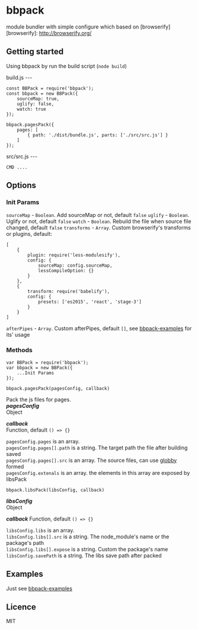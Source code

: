 # bbpack
module bundler with simple configure which based on [browserify]
[browserify]: http://browserify.org/   

## Getting started  

Using bbpack by run the build script (`node build`)

build.js ---

```
const BBPack = require('bbpack');
const bbpack = new BBPack({
	sourceMap: true,
	uglify: false,
	watch: true
});

bbpack.pagesPack({
	pages: [
		{ path: './dist/bundle.js', parts: ['./src/src.js'] }
	]
});
```

src/src.js ---
```
CMD ....
```

## Options  

### Init Params
`sourceMap` - `Boolean`. Add sourceMap or not, default `false`
`uglify` - `Boolean`. Uglify or not, default `false`
`watch` - `Boolean`. Rebuild the file when source file changed, default `false`
`transforms` - `Array`. Custom browserify's transforms or plugins, default:
```
[
	{
	    plugin: require('less-modulesify'),
	    config: {
	        sourceMap: config.sourceMap,
	        lessCompileOption: {}
	    }
	},
	{
	    transform: require('babelify'),
	    config: {
	        presets: ['es2015', 'react', 'stage-3']
	    }
	}
]
```
`afterPipes` - `Array`. Custom afterPipes, default `[]`, see [bbpack-examples](https://github.com/wujohns/bbpack-examples) for its' usage

### Methods
```
var BBPack = require('bbpack');
var bbpack = new BBPack({
	...Init Params
});
```

```
bbpack.pagesPack(pagesConfig, callback)
```
Pack the js files for pages.  
***pagesConfig***  
Object

***callback***  
Function, default `() => {}`

`pagesConfig.pages` is an array.  
`pagesConfig.pages[].path` is a string. The target path the file after building saved  
`pagesConfig.pages[].src` is an array. The source files, can use [globby](https://www.npmjs.com/package/globby) formed  
`pagesConfig.extenals` is an array. the elements in this array are exposed by libsPack

```
bbpack.libsPack(libsConfig, callback)
```

***libsConfig***  
Object

***callback***
Function, default `() => {}`

`libsConfig.libs` is an array.  
`libsConfig.libs[].src` is a string. The node_module's name or the package's path  
`libsConfig.libs[].expose` is a string. Custom the package's name  
`libsConfig.savePath` is a string. The libs save path after packed  

## Examples  

Just see [bbpack-examples](https://github.com/wujohns/bbpack-examples)

## Licence  
MIT  